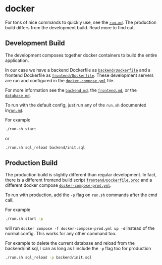 # docker

For tons of nice commands to quickly use, see the [`run.md`](./run.md). The production build differs from the development build. Read more to find out.

## Development Build

The development composes together docker containers to build the entire application. 

In our case we have a backend Dockerfile as [`backend/Dockerfile`](../backend/Dockerfile) and a frontend Dockerfile as [`frontend/Dockerfile`](../frontend/Dockerfile). These development servers are run and configured in the [`docker-compose.yml`](./docker-compose.yml) file.

For more information see the [`backend.md`](./backend.md), the [`frontend.md`](./frontend.md), or the [`database.md`](./database.md). 

To run with the default config, just run any of the `run.sh` documented in[`run.md`](./run.md).

For example

```bash
./run.sh start
```

or

```bash
./run.sh sql_reload backend/init.sql 
```

## Production Build

The production build is slightly different than regular development. In fact, there is a different frontend build script [`frontend/Dockerfile.prod`](../frontend/Dockerfile.prod) and a different docker compose [`docker-compose-prod.yml`](../docker-compose-prod.yml).

To run with production, add the `-p` flag on `run.sh` commands after the cmd call.

For example 

```bash
./run.sh start -p
```

will run `docker compose -f docker-compose-prod.yml up -d` instead of the normal config. This works for any other command too.

For example to delete the current database and reload from the backend/init.sql, I can as long as I include the `-p` flag too for production

```bash
./run.sh sql_reload -p backend/init.sql
```